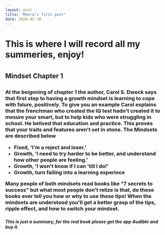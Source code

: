 ```yaml
---
layout: post
title: "Meera's first post"
date: 2020-05-30
---
```


<h1>This is where I will record all my summeries, enjoy!<h1>

<h2> Mindset Chapter 1 <h2>
 <h3> <p>At the beignning of chapter 1 the author, Carol S. Dweck
   says that first step to having a growth mindset is 
   learning to cope with falure, positively. To give you an example
   Carol explains that the frenchman who created the IQ test hadn't
   created it to mesure your smart, but to help kids who were struggling 
   in school. He belived that education and practice. This proves that
   your traits and features aren't set in stone. 
   The Mindsets are described below
   <ul>
    <li> Fixed, 'I'm a reject and loser.'
    <li> Growth, 'I need to try harder to be better, and understand how other 
     people are feeling.'
    <li> Growth, 'I won't know if I can 'till I do!'
    <li>Growth, turn failing into a learning experince
   </ul>
   Many people of both mindsets read books like "7 secrets to success" but
   what most people don't relize is that, do these books ever tell you how or
   why to use these tips! When the mindsets are understood you'll get a 
   better grasp of the tips, ripple effect, and how to switch your mindset.<h3> <p>
  <h5> This is just a summary, for the real book please get the app Audible and 
   buy it.<h5>
